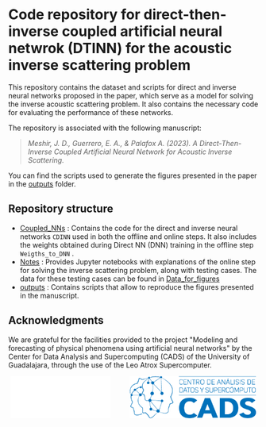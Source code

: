 # Code repository for direct-then-inverse coupled artificial neural netwrok (DTINN) for the acoustic inverse scattering problem
This repository contains the dataset and scripts for direct and inverse neural networks proposed in the paper, which serve as a model for solving the inverse acoustic scattering problem. It also contains the necessary code for evaluating the performance of these networks.

The repository is associated with the following manuscript:

> _Meshir, J. D., Guerrero, E. A., & Palafox A. (2023). A Direct-Then-Inverse Coupled Artificial Neural Network for Acoustic Inverse Scattering._ 

You can find the scripts used to generate the figures presented in the paper in the [outputs](./outputs/README.md) folder.

## Repository structure

- [Coupled_NNs](./Coupled_NNs) : Contains the code for the direct and inverse neural networks  `CDINN` used in both the offline and online steps. It also includes the weights obtained during Direct NN (DNN) training in the offline step `Weigths_to_DNN` .
- [Notes](./Notes) : Provides Jupyter notebooks with explanations of the online step for solving the inverse scattering problem, along with testing cases. The data for these testing cases can be found in [Data_for_figures](./outputs/Data_for_figures)
- [outputs](./outputs) : Contains scripts that allow to reproduce the figures presented in the manuscript.

## Acknowledgments

We are grateful for the facilities provided to the project "Modeling and forecasting of physical phenomena using artificial neural networks" by the Center for Data Analysis and Supercomputing (CADS) of the University of Guadalajara, through the use of the Leo Atrox Supercomputer.

<p align="center">
  <img src="./CADs/cads_img_leoatrax_logo.png" height="85"/> &nbsp;&nbsp;&nbsp;&nbsp;&nbsp;&nbsp;&nbsp;&nbsp;
  <img src="./CADs/logoCADs.png" height="85"/> &nbsp;&nbsp;&nbsp;&nbsp;
</p>


